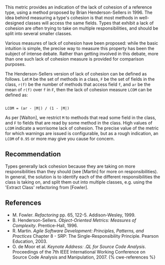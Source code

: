 This metric provides an indication of the lack of cohesion of a reference type, using a method proposed by Brian Henderson-Sellers in 1996. The idea behind measuring a type's cohesion is that most methods in well-designed classes will access the same fields. Types that exhibit a lack of cohesion are often trying to take on multiple responsibilities, and should be split into several smaller classes.

Various measures of lack of cohesion have been proposed: while the basic intuition is simple, the precise way to measure this property has been the subject of intense debate. Rather than getting involved in this debate, more than one such lack of cohesion measure is provided for comparison purposes.

The Henderson-Sellers version of lack of cohesion can be defined as follows. Let `M` be the set of methods in a class, `F` be the set of fields in the class, `r(f)` be the number of methods that access field `f`, and `ar` be the mean of `r(f)` over `f` in `F`, then the lack of cohesion measure `LCOM` can be defined as:

```

LCOM = (ar - |M|) / (1 - |M|)

```
As per \[Walton\], we restrict `M` to methods that read some field in the class, and `F` to fields that are read by some method in the class. High values of `LCOM` indicate a worrisome lack of cohesion. The precise value of the metric for which warnings are issued is configurable, but as a rough indication, an `LCOM` of `0.95` or more may give you cause for concern.


## Recommendation
Types generally lack cohesion because they are taking on more responsibilities than they should (see \[Martin\] for more on responsibilities). In general, the solution is to identify each of the different responsibilities the class is taking on, and split them out into multiple classes, e.g. using the 'Extract Class' refactoring from \[Fowler\].


## References
* M. Fowler. *Refactoring* pp. 65, 122-5. Addison-Wesley, 1999.
* B. Henderson-Sellers. *Object-Oriented Metrics: Measures of Complexity*. Prentice-Hall, 1996.
* R. Martin. *Agile Software Development: Principles, Patterns, and Practices* Chapter 8 - SRP: The Single-Responsibility Principle. Pearson Education, 2003.
* O. de Moor et al. *Keynote Address: .QL for Source Code Analysis*. Proceedings of the 7th IEEE International Working Conference on Source Code Analysis and Manipulation, 2007.
{% cwe-references %}
